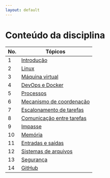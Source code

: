 ```yaml
---
layout: default
---
```


# [](#header-1) Conteúdo da disciplina


No. | Tópicos | 
--- | --- | 
1   | [Introdução](introduction/index) |
2   | [Linux](linux) |
3   | [Máquina virtual](vm) |
4   | [DevOps e Docker](docker) | 
5   | [Processos](process/introduction) |
6   | [Mecanismo de coordenação](process/concurrency) |
7   | [Escalonamento de tarefas](process/scheduler)  |
8   | [Comunicação entre tarefas](process/communication) |
9   | [Impasse](process/deadlocks) |
10  | [Memória](memory) |
11  | [Entradas e saídas](io) |
12  | [Sistemas de arquivos](files) |
13  | [Segurança](security) |
14  | [GitHub](github) |
